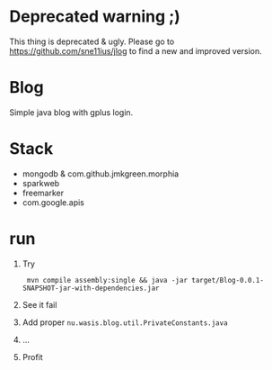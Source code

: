 Deprecated warning ;)
=====================

This thing is deprecated & ugly. Please go to https://github.com/sne11ius/jlog to find a new and improved version.

Blog
====

Simple java blog with gplus login.

Stack
=====
 - mongodb & com.github.jmkgreen.morphia
 - sparkweb
 - freemarker
 - com.google.apis

run
=====
1. Try

        mvn compile assembly:single && java -jar target/Blog-0.0.1-SNAPSHOT-jar-with-dependencies.jar
2. See it fail
3. Add proper `nu.wasis.blog.util.PrivateConstants.java`
4. ...
5. Profit
